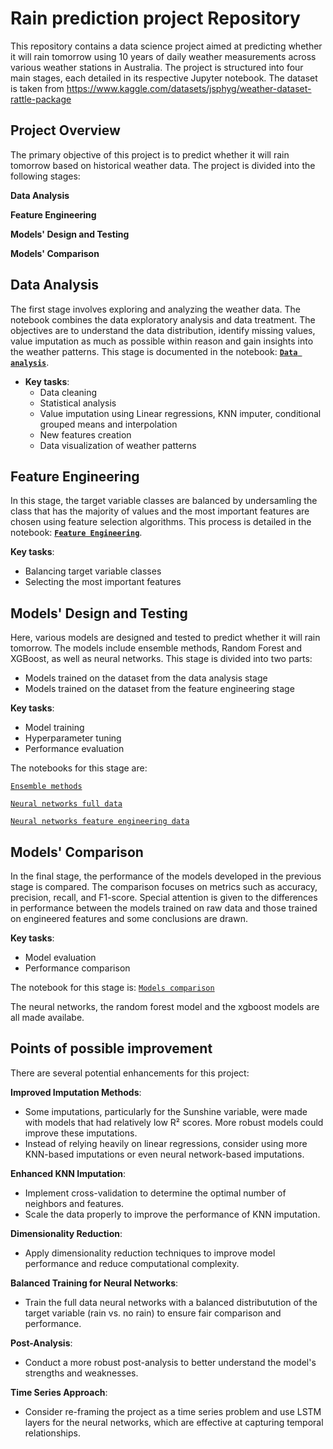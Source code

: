 
# Rain prediction project Repository
This repository contains a data science project aimed at predicting whether it will rain tomorrow using 10 years of daily weather measurements across various weather stations in Australia. The project is structured into four main stages, each detailed in its respective Jupyter notebook.
The dataset is taken from https://www.kaggle.com/datasets/jsphyg/weather-dataset-rattle-package 

## Project Overview
The primary objective of this project is to predict whether it will rain tomorrow based on historical weather data. The project is divided into the following stages:

**Data Analysis**

**Feature Engineering**

**Models' Design and Testing**

**Models' Comparison**

## Data Analysis
The first stage involves exploring and analyzing the weather data. The notebook combines the data exploratory analysis and data treatment. The objectives are to understand the data distribution, identify missing values, value imputation as much as possible within reason and gain insights into the weather patterns. This stage is documented in the notebook: **[`Data analysis`](https://github.com/antoniocreal/Rain-prediction-project/blob/main/Data%20Analysis.ipynb)**.

- **Key tasks**: 
   - Data cleaning
   - Statistical analysis
   - Value imputation using Linear regressions, KNN imputer, conditional grouped means and interpolation
   - New features creation
   - Data visualization of weather patterns
     
## Feature Engineering
In this stage, the target variable classes are balanced by undersamling the class that has the majority of values and the most important features are chosen using feature selection algorithms. This process is detailed in the notebook: **[`Feature Engineering`](https://github.com/antoniocreal/Rain-prediction-project/blob/main/Feature%20Engineering.ipynb)**.

**Key tasks**:
   - Balancing target variable classes
   - Selecting the most important features

## Models' Design and Testing
Here, various models are designed and tested to predict whether it will rain tomorrow. The models include ensemble methods, Random Forest and XGBoost, as well as neural networks. This stage is divided into two parts:

 - Models trained on the dataset from the data analysis stage
 - Models trained on the dataset from the feature engineering stage

**Key tasks**:
  - Model training
  - Hyperparameter tuning
  - Performance evaluation

The notebooks for this stage are:

[`Ensemble methods`](https://github.com/antoniocreal/Rain-prediction-project/blob/main/Ensemble%20methods.ipynb)

[`Neural networks full data`](https://github.com/antoniocreal/Rain-prediction-project/blob/main/Neural%20networks%20full%20data.ipynb)

[`Neural networks feature engineering data`](https://github.com/antoniocreal/Rain-prediction-project/blob/main/Neural%20networks%20feature%20engineering%20data.ipynb)

## Models' Comparison
In the final stage, the performance of the models developed in the previous stage is compared. The comparison focuses on metrics such as accuracy, precision, recall, and F1-score. Special attention is given to the differences in performance between the models trained on raw data and those trained on engineered features and some conclusions are drawn.

**Key tasks**:
  - Model evaluation
  - Performance comparison

The notebook for this stage is: 
[`Models comparison`](https://github.com/antoniocreal/Rain-prediction-project/blob/main/Models%20comparison.ipynb)

The neural networks, the random forest model and the xgboost models are all made availabe.

## Points of possible improvement
There are several potential enhancements for this project:

**Improved Imputation Methods**:
   - Some imputations, particularly for the Sunshine variable, were made with models that had relatively low R² scores. More robust models could improve these imputations.
   - Instead of relying heavily on linear regressions, consider using more KNN-based imputations or even neural network-based imputations.

**Enhanced KNN Imputation**:
   - Implement cross-validation to determine the optimal number of neighbors and features.
   - Scale the data properly to improve the performance of KNN imputation.

**Dimensionality Reduction**:
   - Apply dimensionality reduction techniques to improve model performance and reduce computational complexity.

**Balanced Training for Neural Networks**:
   - Train the full data neural networks with a balanced distributution of the target variable (rain vs. no rain) to ensure fair comparison and performance.

**Post-Analysis**:
   - Conduct a more robust post-analysis to better understand the model's strengths and weaknesses.

**Time Series Approach**:
   - Consider re-framing the project as a time series problem and use LSTM layers for the neural networks, which are effective at capturing temporal relationships.
